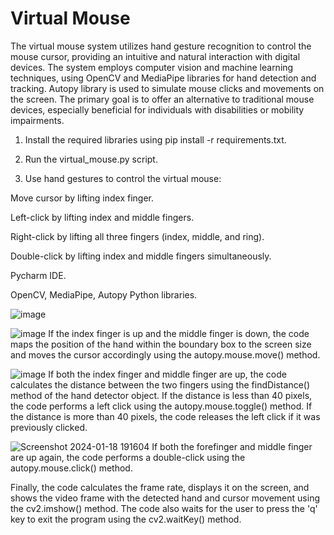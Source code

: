 # Virtual Mouse

The virtual mouse system utilizes hand gesture recognition to control the mouse cursor, providing an intuitive and natural interaction with digital devices. The system employs computer vision and machine learning techniques, using OpenCV and MediaPipe libraries for hand detection and tracking. Autopy library is used to simulate mouse clicks and movements on the screen. The primary goal is to offer an alternative to traditional mouse devices, especially beneficial for individuals with disabilities or mobility impairments.

1.  Install the required libraries using pip install -r requirements.txt.
   
2.  Run the virtual_mouse.py script.

3.   Use hand gestures to control the virtual mouse:
   
Move cursor by lifting index finger.

Left-click by lifting index and middle fingers.

Right-click by lifting all three fingers (index, middle, and ring).

Double-click by lifting index and middle fingers simultaneously.


Pycharm IDE.

OpenCV, MediaPipe, Autopy Python libraries.

![image](https://github.com/Aditi2018/virtual-mouse/assets/117904179/e9438904-9253-445b-8826-af5ae48ecc69)


![image](https://github.com/Aditi2018/virtual-mouse/assets/117904179/520b2f54-8298-4f6c-9166-d3064f73f266)
If the index finger is up and the middle finger is down, the code maps the position of the hand within the boundary box to the screen size and moves the cursor accordingly using the autopy.mouse.move() method. 

![image](https://github.com/Aditi2018/virtual-mouse/assets/117904179/d732436c-46b0-4645-bf2d-255d50481acb)
If both the index finger and middle finger are up, the code calculates the distance between the two fingers using the findDistance() method of the hand detector object. If the distance is less than 40 pixels, the code performs a left click using the autopy.mouse.toggle() method. If the distance is more than 40 pixels, the code releases the left click if it was previously clicked.


![Screenshot 2024-01-18 191604](https://github.com/Aditi2018/virtual-mouse/assets/117904179/90a3cf88-31dd-497c-b38e-55e334bccd82)
If both the forefinger and middle finger are up again, the code performs a double-click using the autopy.mouse.click() method.

Finally, the code calculates the frame rate, displays it on the screen, and shows the video frame with the detected hand and cursor movement using the cv2.imshow() method. The code also waits for the user to press the 'q' key to exit the program using the cv2.waitKey() method.




